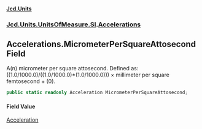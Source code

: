 #### [Jcd.Units](index.md 'index')
### [Jcd.Units.UnitsOfMeasure.SI](Jcd.Units.UnitsOfMeasure.SI.md 'Jcd.Units.UnitsOfMeasure.SI').[Accelerations](Accelerations.md 'Jcd.Units.UnitsOfMeasure.SI.Accelerations')

## Accelerations.MicrometerPerSquareAttosecond Field

A(n) micrometer per square attosecond. Defined as: ((1.0/1000.0)/((1.0/1000.0)*(1.0/1000.0))) × millimeter per square femtosecond + (0).

```csharp
public static readonly Acceleration MicrometerPerSquareAttosecond;
```

#### Field Value
[Acceleration](Acceleration.md 'Jcd.Units.UnitTypes.Acceleration')